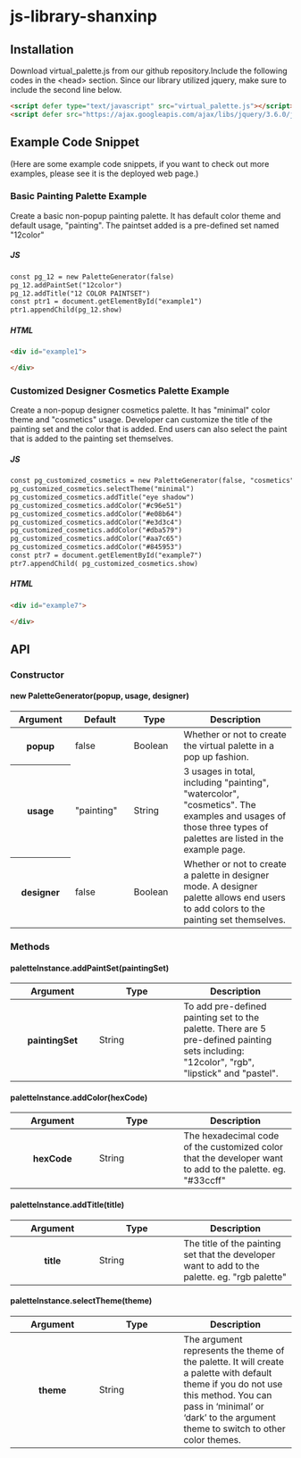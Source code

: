 # js-library-shanxinp

## Installation
Download virtual_palette.js from our github repository.Include the following codes in the &lt;head&gt; section. Since our library utilized jquery, make sure to include the second line below.

```html
<script defer type="text/javascript" src="virtual_palette.js"></script>
<script defer src="https://ajax.googleapis.com/ajax/libs/jquery/3.6.0/jquery.min.js"></script>
```

## Example Code Snippet
(Here are some example code snippets, if you want to check out more examples, please see it is the deployed web page.)
### Basic Painting Palette Example
Create a basic non-popup painting palette. It has default color theme and default usage, "painting". The paintset added is a pre-defined set named "12color"

##### JS
```html
const pg_12 = new PaletteGenerator(false)
pg_12.addPaintSet("12color")
pg_12.addTitle("12 COLOR PAINTSET")
const ptr1 = document.getElementById("example1")
ptr1.appendChild(pg_12.show)
```
##### HTML
```html
<div id="example1">

</div>
```
### Customized Designer Cosmetics Palette Example
Create a non-popup designer cosmetics palette. It has "minimal" color theme and "cosmetics" usage. Developer can customize the title of the painting set and the color that is added. End users can also select the paint that is added to the painting set themselves.

##### JS
```html
const pg_customized_cosmetics = new PaletteGenerator(false, "cosmetics", true)
pg_customized_cosmetics.selectTheme("minimal")
pg_customized_cosmetics.addTitle("eye shadow")
pg_customized_cosmetics.addColor("#c96e51")
pg_customized_cosmetics.addColor("#e08b64")
pg_customized_cosmetics.addColor("#e3d3c4")
pg_customized_cosmetics.addColor("#dba579")
pg_customized_cosmetics.addColor("#aa7c65")
pg_customized_cosmetics.addColor("#845953")
const ptr7 = document.getElementById("example7")
ptr7.appendChild( pg_customized_cosmetics.show)
```
##### HTML
```html
<div id="example7">

</div>
```


## API
### Constructor
#### new PaletteGenerator(popup, usage, designer)

<table>
        <thead>
          <tr>
            <th scope="col">Argument</th>
            <th scope="col">Default</th>
            <th scope="col">Type</th>
            <th scope="col" style="width:40%">Description</th>
          </tr>
        </thead>
        <tbody>
          <tr>
            <th scope="row">popup</th>
            <td>false</td>
            <td>Boolean</td>
            <td>Whether or not to create the virtual palette in a pop up fashion.</td>
          </tr>
          <tr>
            <th scope="row">usage</th>
            <td>"painting"</td>
            <td>String</td>
            <td>3 usages in total, including "painting", "watercolor", "cosmetics". 
              The examples and usages of those three types of palettes are listed in the example page.</td>
          </tr>
          <tr>
            <th scope="row">designer</th>
            <td>false</td>
            <td>Boolean</td>
            <td>Whether or not to create a palette in designer mode. 
              A designer palette allows end users to add colors to the painting set themselves.</td>
          </tr>
        </tbody>
      </table>
      
### Methods
#### paletteInstance.addPaintSet(paintingSet)

<table >
        <thead>
          <tr>
            <th scope="col">Argument</th>
            <th scope="col" style="width:30%">Type</th>
            <th scope="col" style="width:40%">Description</th>
          </tr>
        </thead>
        <tbody>
          <tr>
            <th scope="row">paintingSet</th>
            <td>String</td>
            <td>To add pre-defined painting set to the palette. There are 5 pre-defined painting sets including: "12color", "rgb", "lipstick" and "pastel".
            </td>
          </tr>
        </tbody>
</table>
 
 #### paletteInstance.addColor(hexCode)
 <table >
        <thead>
          <tr>
            <th scope="col">Argument</th>
            <th scope="col" style="width:30%">Type</th>
            <th scope="col" style="width:40%">Description</th>
          </tr>
        </thead>
        <tbody>
          <tr>
            <th scope="row">hexCode</th>
            <td>String</td>
            <td>
              The hexadecimal code of the customized color that the developer want to add to the palette. eg. "#33ccff"
            </td>
          </tr>
        </tbody>
</table>


#### paletteInstance.addTitle(title)
<table>
        <thead>
          <tr>
            <th scope="col">Argument</th>
            <th scope="col" style="width:30%">Type</th>
            <th scope="col" style="width:40%">Description</th>
          </tr>
        </thead>
        <tbody>
          <tr>
            <th scope="row">title</th>
            <td>String</td>
            <td>
              The title of the painting set that the
              developer want to add to the palette. eg. "rgb palette"
            </td>
          </tr>
        </tbody>
</table>

#### paletteInstance.selectTheme(theme)
<table >
        <thead>
          <tr>
            <th scope="col">Argument</th>
            <th scope="col" style="width:30%">Type</th>
            <th scope="col" style="width:40%">Description</th>
          </tr>
        </thead>
        <tbody>
          <tr>
            <th scope="row">theme</th>
            <td>String</td>
            <td>
              The argument represents the theme of the palette. 
              It will create a palette with default theme if you do not use this method. 
              You can pass in ‘minimal’ or ‘dark’ to the argument theme to switch to other color themes.
            </td>
          </tr>
        </tbody>
      </table>
